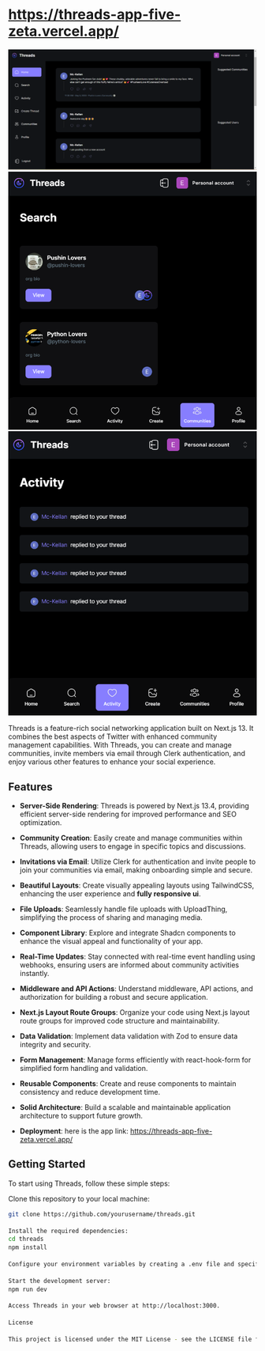
# https://threads-app-five-zeta.vercel.app/

![Alt text](image.png)
![Alt text](image-1.png)
![Alt text](image-2.png)


Threads is a feature-rich social networking application built on Next.js 13. It combines the best aspects of Twitter with enhanced community management capabilities. With Threads, you can create and manage communities, invite members via email through Clerk authentication, and enjoy various other features to enhance your social experience.

## Features

- **Server-Side Rendering**: Threads is powered by Next.js 13.4, providing efficient server-side rendering for improved performance and SEO optimization.

- **Community Creation**: Easily create and manage communities within Threads, allowing users to engage in specific topics and discussions.

- **Invitations via Email**: Utilize Clerk for authentication and invite people to join your communities via email, making onboarding simple and secure.

- **Beautiful Layouts**: Create visually appealing layouts using TailwindCSS, enhancing the user experience and **fully responsive ui**.

- **File Uploads**: Seamlessly handle file uploads with UploadThing, simplifying the process of sharing and managing media.

- **Component Library**: Explore and integrate Shadcn components to enhance the visual appeal and functionality of your app.

- **Real-Time Updates**: Stay connected with real-time event handling using webhooks, ensuring users are informed about community activities instantly.

- **Middleware and API Actions**: Understand middleware, API actions, and authorization for building a robust and secure application.

- **Next.js Layout Route Groups**: Organize your code using Next.js layout route groups for improved code structure and maintainability.

- **Data Validation**: Implement data validation with Zod to ensure data integrity and security.

- **Form Management**: Manage forms efficiently with react-hook-form for simplified form handling and validation.

- **Reusable Components**: Create and reuse components to maintain consistency and reduce development time.

- **Solid Architecture**: Build a scalable and maintainable application architecture to support future growth.

- **Deployment**: here is the app link: https://threads-app-five-zeta.vercel.app/

## Getting Started

To start using Threads, follow these simple steps:

 Clone this repository to your local machine:

   ```bash
   git clone https://github.com/yourusername/threads.git

Install the required dependencies:
cd threads
npm install

Configure your environment variables by creating a .env file and specifying the necessary values.

Start the development server:
npm run dev

Access Threads in your web browser at http://localhost:3000.

License

This project is licensed under the MIT License - see the LICENSE file for details.

